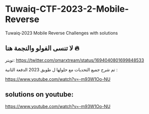 # Tuwaiq-CTF-2023-2-Mobile-Reverse
Tuwaiq-2023 Mobile Reverse Challenges with solutions

##  لا تنسى الفولو والنجمة هنا 🔥
تويتر: https://twitter.com/omarxtream/status/1694040801699848533



تم شرح جميع التحديات مع حلولها ل طويق 2023 الدفعة الثانية :

https://www.youtube.com/watch?v=-m93W1Oo-NU

## solutions on youtube:
https://www.youtube.com/watch?v=-m93W1Oo-NU

